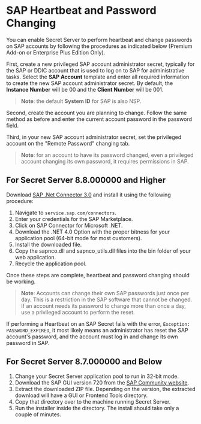 [title]: # (SAP Heartbeat and Password Changing)
[tags]: # (sap,heartbeat,password,rpc,remote password changing)
[priority]: # (1000)

# SAP Heartbeat and Password Changing

You can enable Secret Server to perform heartbeat and change passwords on SAP accounts by following the procedures as indicated below (Premium Add-on or Enterprise Plus Edition Only).

First, create a new privileged SAP account administrator secret, typically for the SAP or DDIC account that is used to log on to SAP for administrative tasks. Select the **SAP Account** template and enter all required information to create the new SAP account administrator secret. By default, the **Instance Number** will be 00 and the **Client Number** will be 001.

 >**Note**: the default **System ID** for SAP is also NSP.

Second, create the account you are planning to change. Follow the same method as before and enter the current account password in the password field.

Third, in your new SAP account administrator secret, set the privileged account on the "Remote Password" changing tab.
>**Note**: for an account to have its password changed, even a privileged account changing its own password, it requires permissions in SAP.

## For Secret Server 8.8.000000 and Higher

Download [SAP .Net Connector 3.0]( https://help.sap.com/saphelp_crm700_ehp02/helpdata/en/4a/097b0543f4088ce10000000a421937/frameset.htm) and install it using the following procedure:

1. Navigate to `service.sap.com/connectors`.
1. Enter your credentials for the SAP Marketplace.
1. Click on SAP Connector for Microsoft .NET.
1. Download the .NET 4.0 Option with the proper bitness for your application pool (64-bit mode for most customers).
1. Install the downloaded file.
1. Copy the sapnco.dll and sapnco_utils.dll files into the bin folder of your web application.
1. Recycle the application pool.

Once these steps are complete, heartbeat and password changing should be working.

 >**Note**: Accounts can change their own SAP passwords just once per day. This is a restriction in the SAP software that cannot be changed. If an account needs its password to change more than once a day, use a privileged account to perform the reset.

If performing a Heartbeat on an SAP Secret fails with the error, `Exception: PASSWORD_EXPIRED`, it most likely means an administrator has reset the SAP account's password, and the account must log in and change its own password in SAP.

## For Secret Server 8.7.000000 and Below

1. Change your Secret Server application pool to run in 32-bit mode.
1. Download the SAP GUI version 720 from the [SAP Community website](http://scn.sap.com).
1. Extract the downloaded ZIP file. Depending on the version, the extracted download will have a GUI or Frontend Tools directory.
1. Copy that directory over to the machine running Secret Server.
1. Run the installer inside the directory. The install should take only a couple of minutes.
